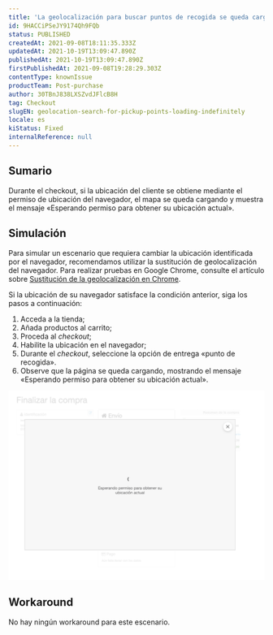 ```yaml
---
title: 'La geolocalización para buscar puntos de recogida se queda cargando'
id: 9HACCiPSeJY9174Qh9FQb
status: PUBLISHED
createdAt: 2021-09-08T18:11:35.333Z
updatedAt: 2021-10-19T13:09:47.890Z
publishedAt: 2021-10-19T13:09:47.890Z
firstPublishedAt: 2021-09-08T19:28:29.303Z
contentType: knownIssue
productTeam: Post-purchase
author: 30TBnJ838LXSZvdJFlcB8H
tag: Checkout
slugEN: geolocation-search-for-pickup-points-loading-indefinitely
locale: es
kiStatus: Fixed
internalReference: null
---
```


## Sumario

Durante el checkout, si la ubicación del cliente se obtiene mediante el permiso de ubicación del navegador, el mapa se queda cargando y muestra el mensaje «Esperando permiso para obtener su ubicación actual».


## Simulación


Para simular un escenario que requiera cambiar la ubicación identificada por el navegador, recomendamos utilizar la sustitución de geolocalización del navegador.  Para realizar pruebas en Google Chrome, consulte el artículo sobre [Sustitución de la geolocalización en Chrome](https://developer.chrome.com/docs/devtools/device-mode/geolocation/).

Si la ubicación de su navegador satisface la condición anterior, siga los pasos a continuación:

1. Acceda a la tienda;
2. Añada productos al carrito;
3. Proceda al _checkout_;
4. Habilite la ubicación en el navegador;
5. Durante el _checkout_, seleccione la opción de entrega «punto de recogida». 
6. Observe que la página se queda cargando, mostrando el mensaje «Esperando permiso para obtener su ubicación actual».

![erro Es](https://raw.githubusercontent.com/vtexdocs/known-issues/refs/heads/main/docs/es/known-issues/Post-purchase/la-geolocalizacion-para-buscar-puntos-de-recogida-se-queda-cargando_1.png)

## Workaround

No hay ningún workaround para este escenario. 


